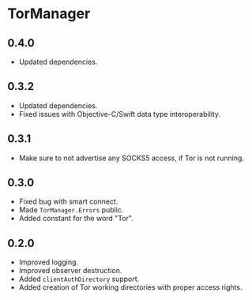 # TorManager

## 0.4.0
- Updated dependencies.

## 0.3.2

- Updated dependencies.
- Fixed issues with Objective-C/Swift data type interoperability.

## 0.3.1

- Make sure to not advertise any SOCKS5 access, if Tor is not running.

## 0.3.0

- Fixed bug with smart connect.
- Made `TorManager.Errors` public.
- Added constant for the word "Tor".

## 0.2.0

- Improved logging.
- Improved observer destruction.
- Added `clientAuthDirectory` support.
- Added creation of Tor working directories with proper access rights.
